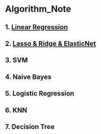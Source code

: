 # Algorithm_Note
## 1. [Linear Regression](https://github.com/Ramongogo/Algorithm_Note/blob/main/Linear%20Regression.md)
## 2. [Lasso & Ridge & ElasticNet](https://github.com/Ramongogo/Algorithm_Note/blob/main/Lasso%20%26%20Ridge%26ElasticNet.md)
## 3. SVM
## 4. Naive Bayes
## 5. Logistic Regression
## 6. KNN
## 7. Decision Tree

